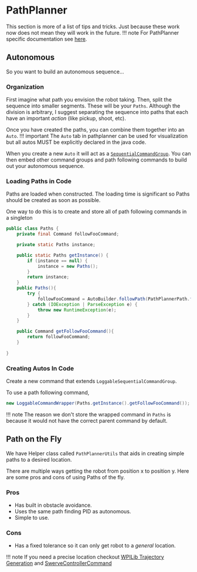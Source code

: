 # PathPlanner

This section is more of a list of tips and tricks. Just because these work now does not mean they will work in the future.
!!! note
    For PathPlanner specific documentation see [here](https://pathplanner.dev/home.html).

## Autonomous

So you want to build an autonomous sequence...

### Organization

First imagine what path you envision the robot taking. Then, split the sequence into smaller segments. These will be your `Paths`. Although the division is arbitrary, I suggest separating the sequence into paths that each have an important *action* (like pickup, shoot, etc).

Once you have created the paths, you can combine them together into an `Auto`.
!!! important
    The `Auto` tab in pathplanner can be used for visualization but all autos MUST be explicitly declared in the java code.

When you create a new `Auto` it will act as a [`SequentialCommandGroup`](https://github.wpilib.org/allwpilib/docs/release/java/edu/wpi/first/wpilibj2/command/SequentialCommandGroup.html). You can then embed other command groups and path following commands to build out your autonomous sequence.

### Loading Paths in Code

Paths are loaded when constructed. The loading time is significant so Paths should be created as soon as possible.

One way to do this is to create and store all of path following commands in a singleton

``` java
public class Paths {
    private final Command followFooCommand;

    private static Paths instance;

    public static Paths getInstance() {
        if (instance == null) {
            instance = new Paths();
        }
        return instance;
    }
    public Paths(){
        try {
            followFooCommand = AutoBuilder.followPath(PathPlannerPath.fromPathFile("fooPath"));
        } catch (IOException | ParseException e) {
            throw new RuntimeException(e);
        }
    }

    public Command getFollowFooCommand(){
        return followFooCommand;
    }
    
}
```

### Creating Autos In Code

Create a new command that extends `LoggableSequentialCommandGroup`.

To use a path following command,

``` java
new LoggableCommandWrapper(Paths.getInstance().getFollowFooCommand());
```

!!! note
    The reason we don't store the wrapped command in `Paths` is because it would not have the correct parent command by default.

## Path on the Fly

We have Helper class called `PathPlannerUtils` that aids in creating simple paths to a desired location.

There are multiple ways getting the robot from position x to position y. Here are some pros and cons of using Paths of the fly.

### Pros

- Has built in obstacle avoidance.
- Uses the same path finding PID as autonomous.
- Simple to use.

### Cons

- Has a fixed tolerance so it can only get robot to a *general* location.

!!! note
    If you need a precise location checkout [WPILib Trajectory Generation](https://docs.wpilib.org/en/stable/docs/software/advanced-controls/trajectories/trajectory-generation.html) and [SwerveControllerCommand](https://github.com/wpilibsuite/allwpilib/blob/main/wpilibNewCommands/src/main/java/edu/wpi/first/wpilibj2/command/SwerveControllerCommand.java)
